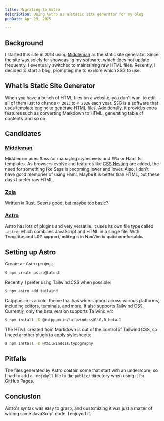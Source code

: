 ```yaml
---
title: Migrating to Astro
description: Using Astro as a static site generator for my blog
pubDate: Apr 29, 2025

---
```


## Background

I started this site in 2013 using [Middleman](https://github.com/middleman/middleman) as the static site generator. Since the site was solely for showcasing my software, which does not update frequently, I eventually switched to maintaining raw HTML files. Recently, I decided to start a blog, prompting me to explore which SSG to use.

## What is Static Site Generator

When you have a bunch of HTML files on a website, you don't want to edit all of them just to change `© 2025` to `© 2026` each year. SSG is a software that uses template engine to generate HTML files. Additionally, it provides extra features such as converting Markdown to HTML, generating table of contents, and so on.

## Candidates

### [Middleman](https://github.com/middleman/middleman)

Middleman uses Sass for managing stylesheets and ERb or Haml for templates. As browsers evolve and features like [CSS Nesting](https://caniuse.com/css-nesting) are added, the need for something like Sass is becoming lower and lower. Also, I don't have good memories of using Haml. Maybe it is better than HTML, but these days I prefer raw HTML.

### [Zola](https://github.com/getzola/zola?tab=readme-ov-file)

Written in Rust. Seems good, but maybe too basic?

### [Astro](https://github.com/withastro/astro)

Astro has lots of plugins and very versatile. It uses its own file type called `.astro`, which combines JavaScript and HTML in a single file. With Treesitter and LSP support, editing it in NeoVim is quite comfortable.

## Setting up Astro

Create an Astro project:

```bash
$ npm create astro@latest
```

Recently, I prefer using Tailwind CSS when possible:

```bash
$ npx astro add tailwind
```

Catppuccin is a color theme that has wide support across various platforms, including editors, terminals, and more. It also supports Tailwind CSS. Currently, only the beta version supports Tailwind v4:

```bash
$ npm install -D @catppuccin/tailwindcss@1.0.0-beta.1
```

The HTML created from Markdown is out of the control of Tailwind CSS, so I need another plugin to apply stylesheets:

```bash
$ npm install -D @tailwindcss/typography
```

## Pitfalls

The files generated by Astro contain some that start with an underscore, so I had to add a `.nojekyll` file to the `public/` directory when using it for GitHub Pages.

## Conclusion

Astro's syntax was easy to grasp, and customizing it was just a matter of writing some JavaScript code. I enjoyed it.
